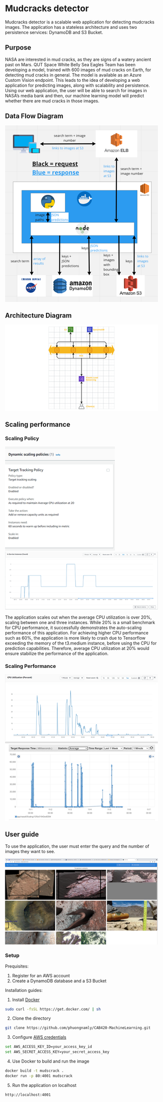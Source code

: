 # Mudcracks detector
Mudcracks detector is a scalable web application for detecting mudcracks images. The application has a stateless architecture and uses two persistence services: DynamoDB and S3 Bucket.

## Purpose
NASA are interested in mud cracks, as they are signs of a watery ancient past on Mars. QUT Space White Belly Sea Eagles Team has been developing a model, trained with 600 images of mud cracks on Earth, for detecting mud cracks in general. The model is available as an Azure Custom Vision endpoint. This leads to the idea of developing a web application for predicting images, along with scalability and persistence.
Using our web application, the user will be able to search for images in NASA’s media bank and then, our machine learning model will predict whether there are mud cracks in those images.

## Data Flow Diagram

![DataFlow](images/data-flow.png)

## Architecture Diagram

![Architecture](images/architecture.png)

## Scaling performance
### Scaling Policy
![ScalingPolicy](images/scaling-policy.png)
![InServiceInstance](images/in-service-instance.png)

The application scales out when the average CPU utilization is over 20%, scaling between one and three instances. While 20% is a small benchmark for CPU performance, it successfully demonstrates the auto-scaling performance of this application. For achieving higher CPU performance such as 60%, the application is more likely to crash due to Tensorflow exceeding the memory of the t3.medium instance, before using the CPU for prediction capabilities. Therefore, average CPU utilization at 20% would ensure stabilize the performance of the application. 
### Scaling Performance
![CPUPerformance](images/cpu-performance.png)
![TargetResponseTime](images/target-response-time.png)



## User guide

To use the application, the user must enter the query and the number of images they want to see. 

![Sample-result](images/sample-result.png)

### Setup

Prequisites:

1. Register for an AWS account 
2. Create a DynamoDB database and a S3 Bucket

Installation guides:

1. Install [Docker](https://www.docker.com)

```bash
sudo curl -fsSL https://get.docker.com/ | sh
```

2. Clone the directory

```bash
git clone https://github.com/phuongnamly/CAB420-MachineLearning.git
```

3. Configure [AWS credentials](https://docs.aws.amazon.com/sdk-for-java/v1/developer-guide/setup-credentials.html)

```bash
set AWS_ACCESS_KEY_ID=your_access_key_id
set AWS_SECRET_ACCESS_KEY=your_secret_access_key
```

4. Use Docker to build and run the image

```bash
docker build -t mudscrack .
docker run -p 80:4001 mudscrack
```

5. Run the application on localhost
```bash
http://localhost:4001
```